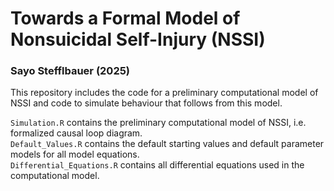 # Towards a Formal Model of Nonsuicidal Self-Injury (NSSI) 
### Sayo Stefflbauer (2025)
This repository includes the code for a preliminary computational model of NSSI and code to simulate behaviour that follows from this model. 

`Simulation.R` contains the preliminary computational model of NSSI, i.e. formalized causal loop diagram.  
`Default_Values.R` contains the default starting values and default parameter models for all model equations.  
`Differential_Equations.R` contains all differential equations used in the computational model.
